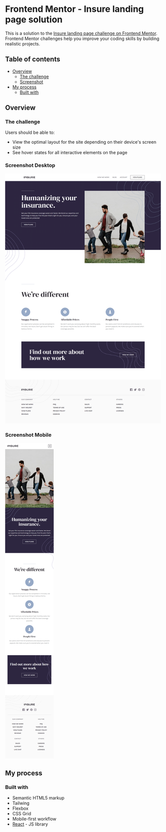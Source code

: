 # Frontend Mentor - Insure landing page solution

This is a solution to the [Insure landing page challenge on Frontend Mentor](https://www.frontendmentor.io/challenges/insure-landing-page-uTU68JV8). Frontend Mentor challenges help you improve your coding skills by building realistic projects. 

## Table of contents

- [Overview](#overview)
  - [The challenge](#the-challenge)
  - [Screenshot](#screenshot)
- [My process](#my-process)
  - [Built with](#built-with)
 

## Overview

### The challenge

Users should be able to:

- View the optimal layout for the site depending on their device's screen size
- See hover states for all interactive elements on the page

### Screenshot Desktop

![](./screenshot-desktop.png)

### Screenshot Mobile

![](./screenshot-mobile.png)

## My process

### Built with

- Semantic HTML5 markup
- Tailwing
- Flexbox
- CSS Grid
- Mobile-first workflow
- [React](https://reactjs.org/) - JS library
